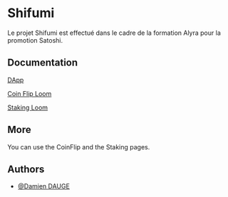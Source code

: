 
# Shifumi

Le projet Shifumi est effectué dans le cadre de la formation Alyra pour la promotion Satoshi. 


## Documentation

[DApp](https://shifumi-h9kh.vercel.app/coinflip)

[Coin Flip Loom](https://www.loom.com/share/cfcf64282cc74a49a91f8da2abdf5529)

[Staking Loom](https://www.loom.com/share/ebaaf2e04597498bbfd8753110e2b4d6)


## More

You can use the CoinFlip and the Staking pages.


## Authors

- [@Damien DAUGE](https://github.com/tuxin/)

